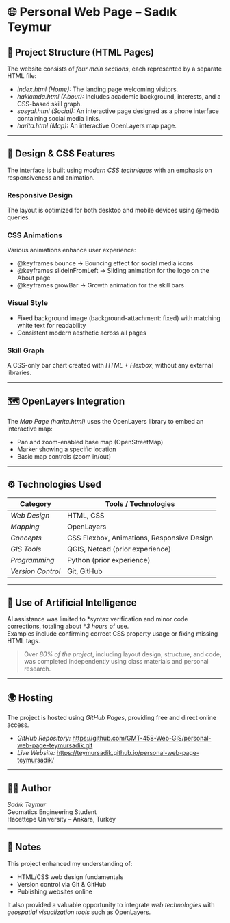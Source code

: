 # 🌐 Personal Web Page – Sadık Teymur

## 📁 Project Structure (HTML Pages)

The website consists of *four main sections*, each represented by a separate HTML file:

- *index.html (Home):* The landing page welcoming visitors.  
- *hakkımda.html (About):* Includes academic background, interests, and a CSS-based skill graph.  
- *sosyal.html (Social):* An interactive page designed as a phone interface containing social media links.  
- *harita.html (Map):* An interactive OpenLayers map page.

---

## 🎨 Design & CSS Features

The interface is built using *modern CSS techniques* with an emphasis on responsiveness and animation.

### Responsive Design
The layout is optimized for both desktop and mobile devices using @media queries.

### CSS Animations
Various animations enhance user experience:
- @keyframes bounce → Bouncing effect for social media icons  
- @keyframes slideInFromLeft → Sliding animation for the logo on the About page  
- @keyframes growBar → Growth animation for the skill bars  

### Visual Style
- Fixed background image (background-attachment: fixed) with matching white text for readability  
- Consistent modern aesthetic across all pages  

### Skill Graph
A CSS-only bar chart created with *HTML + Flexbox*, without any external libraries.

---

## 🗺 OpenLayers Integration

The *Map Page (harita.html)* uses the OpenLayers library to embed an interactive map:

- Pan and zoom-enabled base map (OpenStreetMap)  
- Marker showing a specific location  
- Basic map controls (zoom in/out)

---

## ⚙ Technologies Used

| Category | Tools / Technologies |
|-----------|----------------------|
| *Web Design* | HTML, CSS |
| *Mapping* | OpenLayers |
| *Concepts* | CSS Flexbox, Animations, Responsive Design |
| *GIS Tools* | QGIS, Netcad (prior experience) |
| *Programming* | Python (prior experience) |
| *Version Control* | Git, GitHub |

---

## 🤖 Use of Artificial Intelligence

AI assistance was limited to *syntax verification and minor code corrections, totaling about **3 hours* of use.  
Examples include confirming correct CSS property usage or fixing missing HTML tags.  
> Over *80% of the project*, including layout design, structure, and code, was completed independently using class materials and personal research.

---

## 🌍 Hosting

The project is hosted using *GitHub Pages*, providing free and direct online access.

- *GitHub Repository:* https://github.com/GMT-458-Web-GIS/personal-web-page-teymursadik.git
- *Live Website:*   https://teymursadik.github.io/personal-web-page-teymursadik/

---

## 👨‍💻 Author

*Sadık Teymur*  
Geomatics Engineering Student  
Hacettepe University – Ankara, Turkey  

---

## 📝 Notes

This project enhanced my understanding of:
- HTML/CSS web design fundamentals  
- Version control via Git & GitHub  
- Publishing websites online  

It also provided a valuable opportunity to integrate *web technologies* with *geospatial visualization tools* such as OpenLayers.
